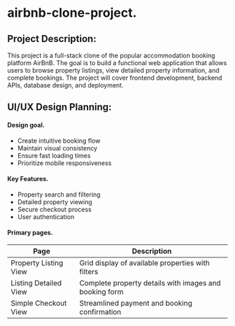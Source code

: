 # airbnb-clone-project.

## Project Description:
This project is a full-stack clone of the popular accommodation booking platform AirBnB. The goal is to build a functional web application that allows users to browse property listings, view detailed property information, and complete bookings. The project will cover frontend development, backend APIs, database design, and deployment.

## UI/UX Design Planning:
#### Design goal.
 - Create intuitive booking flow
 - Maintain visual consistency
 - Ensure fast loading times
 - Prioritize mobile responsiveness
#### Key Features.
 - Property search and filtering
 - Detailed property viewing
 - Secure checkout process
 - User authentication
#### Primary pages.
 | Page       | Description                      |
|--------------|----------------------------------|
| Property Listing View  | Grid display of available properties with filters    |
| Listing Detailed View | Complete property details with images and booking form |
| Simple Checkout View  | Streamlined payment and booking confirmation    |


